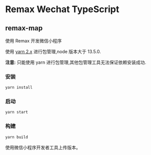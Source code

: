 # Remax Wechat TypeScript

## remax-map

使用 Remax 开发微信小程序

使用 [yarn 2.x](https://yarnpkg.com/) 进行包管理,node 版本大于 13.5.0.

**注意:** 只能使用 yarn 进行包管理,其他包管理工具无法保证依赖安装成功.

### 安装

```bash
yarn install
```

### 启动

```bash
yarn start
```

### 构建

```bash
yarn build
```

使用微信小程序开发者工具上传版本。
